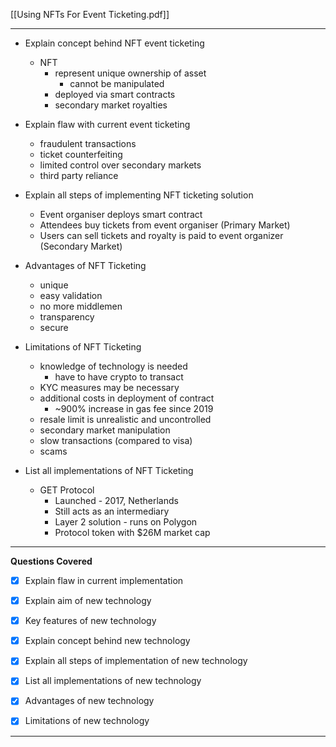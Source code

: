 [[Using NFTs For Event Ticketing.pdf]]

___
- Explain concept behind NFT event ticketing
	- NFT
		- represent unique ownership of asset
			- cannot be manipulated
		- deployed via smart contracts
		- secondary market royalties

- Explain flaw with current event ticketing
	- fraudulent transactions
	- ticket counterfeiting
	- limited control over secondary markets
	- third party reliance

- Explain all steps of implementing NFT ticketing solution
	- Event organiser deploys smart contract
	- Attendees buy tickets from event organiser (Primary Market)
	- Users can sell tickets and royalty is paid to event organizer (Secondary Market)

- Advantages of NFT Ticketing
	- unique
	- easy validation
	- no more middlemen
	- transparency
	- secure

- Limitations of NFT Ticketing
	- knowledge of technology is needed
		- have to have crypto to transact
	- KYC measures may be necessary
	- additional costs in deployment of contract
		- ~900% increase in gas fee since 2019
	- resale limit is unrealistic and uncontrolled
	- secondary market manipulation
	- slow transactions (compared to visa)
	- scams

- List all implementations of NFT Ticketing
	- GET Protocol
		- Launched - 2017, Netherlands
		- Still acts as an intermediary
		- Layer 2 solution - runs on Polygon
		- Protocol token with $26M market cap




___
**Questions Covered**
- [x] Explain flaw in current implementation
- [x] Explain aim of new technology

- [x] Key features of new technology
- [x] Explain concept behind new technology

- [x] Explain all steps of implementation of new technology
- [x] List all implementations of new technology

- [x] Advantages of new technology
- [x] Limitations of new technology

___
